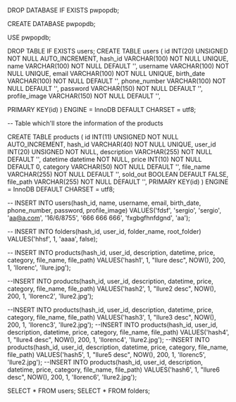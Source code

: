 DROP DATABASE IF EXISTS pwpopdb; 

CREATE DATABASE pwpopdb;

USE pwpopdb;

DROP TABLE IF EXISTS users; CREATE TABLE users ( id INT(20) UNSIGNED NOT NULL AUTO_INCREMENT, hash_id VARCHAR(100) NOT NULL UNIQUE, name VARCHAR(100) NOT NULL DEFAULT '', username VARCHAR(100) NOT NULL UNIQUE, email VARCHAR(100) NOT NULL UNIQUE, birth_date VARCHAR(100) NOT NULL DEFAULT '', phone_number VARCHAR(100) NOT NULL DEFAULT '', password VARCHAR(150) NOT NULL DEFAULT '', profile_image VARCHAR(150) NOT NULL DEFAULT '',

PRIMARY KEY(id)
) ENGINE = InnoDB DEFAULT CHARSET = utf8;


-- Table which'll store the information of the products 

CREATE TABLE products ( id INT(11) UNSIGNED NOT NULL AUTO_INCREMENT, hash_id VARCHAR(40) NOT NULL UNIQUE, user_id INT(20) UNSIGNED NOT NULL, description VARCHAR(255) NOT NULL DEFAULT '', datetime datetime NOT NULL, price INT(10) NOT NULL DEFAULT 0, category VARCHAR(50) NOT NULL DEFAULT '', file_name VARCHAR(255) NOT NULL DEFAULT '', sold_out BOOLEAN DEFAULT FALSE, file_path VARCHAR(255) NOT NULL DEFAULT '', PRIMARY KEY(id) ) ENGINE = InnoDB DEFAULT CHARSET = utf8;


-- INSERT INTO users(hash_id, name, username, email, birth_date, phone_number, password, profile_image) VALUES('fdsf', 'sergio', 'sergio', 'aa@a.com', '16/6/8755', '666 666 666', 'fxgbgfhnfdgnd', 'aa'); 

-- INSERT INTO folders(hash_id, user_id, folder_name, root_folder) VALUES('hhsf', 1, 'aaaa', false);

-- INSERT INTO products(hash_id, user_id, description, datetime, price, category, file_name, file_path) VALUES('hash1', 1, "llure desc", NOW(), 200, 1, 'llorenc', 'llure.jpg');

--INSERT INTO products(hash_id, user_id, description, datetime, price, category, file_name, file_path) VALUES('hash2', 1, "llure2 desc", NOW(), 200, 1, 'llorenc2', 'llure2.jpg');

--INSERT INTO products(hash_id, user_id, description, datetime, price, category, file_name, file_path) VALUES('hash3', 1, "llure3 desc", NOW(), 200, 1, 'llorenc3', 'llure2.jpg');
--INSERT INTO products(hash_id, user_id, description, datetime, price, category, file_name, file_path) VALUES('hash4', 1, "llure4 desc", NOW(), 200, 1, 'llorenc4', 'llure2.jpg');
--INSERT INTO products(hash_id, user_id, description, datetime, price, category, file_name, file_path) VALUES('hash5', 1, "llure5 desc", NOW(), 200, 1, 'llorenc5', 'llure2.jpg');
--INSERT INTO products(hash_id, user_id, description, datetime, price, category, file_name, file_path) VALUES('hash6', 1, "llure6 desc", NOW(), 200, 1, 'llorenc6', 'llure2.jpg');

SELECT * FROM users; SELECT * FROM folders;